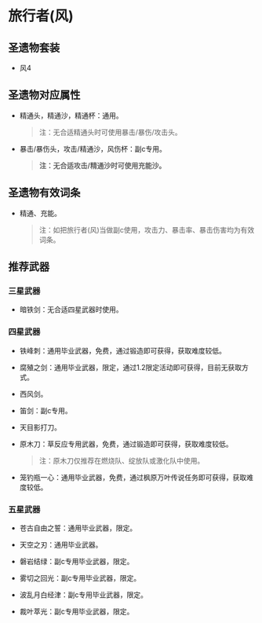 # 旅行者(风)

## 圣遗物套装  

- 风4  

## 圣遗物对应属性  

- 精通头，精通沙，精通杯：通用。  

  > 注：无合适精通头时可使用暴击/暴伤/攻击头。  

- 暴击/暴伤头，攻击/精通沙，风伤杯：副c专用。  

  > **注：无合适攻击/精通沙时可使用充能沙。**  

## 圣遗物有效词条  

- 精通、充能。  

  > 注：如把旅行者(风)当做副c使用，攻击力、暴击率、暴击伤害均为有效词条。  

## 推荐武器  

### 三星武器  

- 暗铁剑：无合适四星武器时使用。  

### 四星武器  

- 铁峰刺：通用毕业武器，免费，通过锻造即可获得，获取难度较低。  

- 腐殖之剑：通用毕业武器，限定，通过1.2限定活动即可获得，目前无获取方式。  

- 西风剑。  

- 笛剑：副c专用。  

- 天目影打刀。  

- 原木刀：草反应专用武器，免费，通过锻造即可获得，获取难度较低。  

  > 注：原木刀仅推荐在燃烧队、绽放队或激化队中使用。  

- 笼钓瓶一心：通用毕业武器，免费，通过枫原万叶传说任务即可获得，获取难度较低。  

### 五星武器  

- 苍古自由之誓：通用毕业武器，限定。  

- 天空之刃：通用毕业武器。  

- 磐岩结绿：副c专用毕业武器，限定。  

- 雾切之回光：副c专用毕业武器，限定。  

- 波乱月白经津：副c专用毕业武器，限定。  

- 裁叶萃光：副c专用毕业武器，限定。
